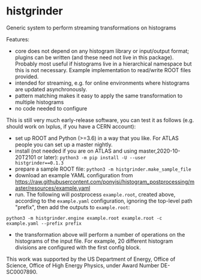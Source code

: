 # histgrinder
Generic system to perform streaming transformations on histograms

Features:
* core does not depend on any histogram library or input/output format; plugins can be written (and these need not live in this package). Probably most useful if histograms live in a hierarchical namespace but this is not necessary. Example implementation to read/write ROOT files provided.
* intended for streaming, e.g. for online environments where histograms are updated asynchronously.
* pattern matching makes it easy to apply the same transformation to multiple histograms
* no code needed to configure

This is still very much early-release software, you can test it as follows (e.g. should work on lxplus, if you have a CERN account):
* set up ROOT and Python (>=3.6) in a way that you like. For ATLAS people you can set up a master nightly.
* install (not needed if you are on ATLAS and using master,2020-10-20T2101 or later): `python3 -m pip install -U --user histgrinder==0.1.3`
* prepare a sample ROOT file: `python3 -m histgrinder.make_sample_file`
* download an example YAML configuration from https://raw.githubusercontent.com/ponyisi/histogram_postprocessing/master/resources/example.yaml 
* run. The following will postprocess `example.root`, created above, according to the `example.yaml` configuration, ignoring the top-level path "prefix", then add the outputs to `example.root`: 

`python3 -m histgrinder.engine example.root example.root -c example.yaml --prefix prefix`
* the transformation above will perform a number of operations on the histograms of the input file. For example, 20 different histogram divisions are configured with the first config block.

This work was supported by the US Department of Energy, Office of Science, Office of High Energy Physics, under Award Number DE-SC0007890.
